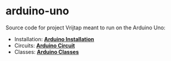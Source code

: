 # arduino-uno

Source code for project Vrijtap meant to run on the Arduino Uno:

- Installation: **[Arduino Installation](https://vrijtap.github.io/documentation/arduino/installation/)**
- Circuits: **[Arduino Circuit](https://vrijtap.github.io/documentation/arduino/circuit/)**
- Classes: **[Arduino Classes](https://vrijtap.github.io/documentation/arduino/classes/)**
